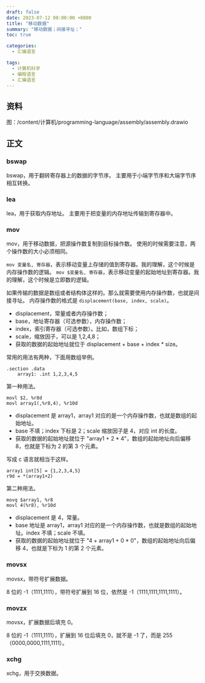 ```yaml
---
draft: false
date: 2023-07-12 08:00:00 +0800
title: "移动数据"
summary: "移动数据；间接寻址；"
toc: true

categories:
  - 汇编语言

tags:
  - 计算机科学
  - 编程语言
  - 汇编语言
---
```


## 资料

图：/content/计算机/programming-language/assembly/assembly.drawio

## 正文

### bswap

bswap，用于翻转寄存器上的数据的字节序。
主要用于小端字节序和大端字节序相互转换。

### lea

lea，用于获取内存地址。
主要用于把变量的内存地址传输到寄存器中。

### mov

mov，用于移动数据，把源操作数复制到目标操作数。
使用的时候需要注意，两个操作数的大小必须相同。

`mov 变量名, 寄存器`，表示移动变量上存储的值到寄存器。我的理解，这个时候是内存操作数的逻辑。
`mov $变量名, 寄存器`，表示移动变量的起始地址到寄存器。我的理解，这个时候是立即数的逻辑。

如果传输的数据是数组或者结构体这样的。那么就需要使用内存操作数，也就是间接寻址。
内存操作数的格式是 `displacement(base, index, scale)`。

- displacement，常量或者内存操作数；
- base，地址寄存器（可选参数），内存操作数；
- index，索引寄存器（可选参数）。比如，数组下标；
- scale，缩放因子，可以是 1,2,4,8；
- 获取的数据的起始地址就位于 displacement + base + index * size。

常用的用法有两种，下面用数组举例。

```
.section .data
    array1: .int 1,2,3,4,5
```

第一种用法。

```
movl $2, %r8d
movl array1(,%r8,4), %r10d
```

- displacement 是 array1，array1 对应的是一个内存操作数，也就是数组的起始地址。
- base 不填；index 下标是 2；scale 缩放因子是 4，对应 int 的长度。
- 获取的数据的起始地址就位于 "array1 + 2 * 4"，数组的起始地址向后偏移 8，也就是下标为 2 的第 3 个元素。

写成 c 语言就相当于这样。

```
array1 int[5] = {1,2,3,4,5}
r9d = *(array1+2)
```

第二种用法。

```
movq $array1, %r8
movl 4(%r8), %r10d
```

- displacement 是 4，常量。
- base 地址是 array1，array1 对应的是一个内存操作数，也就是数组的起始地址。index 不填；scale 不填。
- 获取的数据的起始地址就位于 "4 + array1 + 0 * 0"，数组的起始地址向后偏移 4，也就是下标为 1 的第 2 个元素。

### movsx

movsx，带符号扩展数据。

8 位的 -1（1111,1111），带符号扩展到 16 位，依然是 -1（1111,1111,1111,1111）。

### movzx

movsx，扩展数据后填充 0。

8 位的 -1（1111,1111），扩展到 16 位后填充 0，就不是 -1 了，而是 255（0000,0000,1111,1111）。

### xchg

xchg，用于交换数据。
